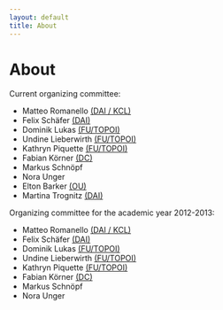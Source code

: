 ```yaml
---
layout: default
title: About
---
```


# About

Current organizing committee:

* Matteo Romanello <a href="http://phd.mr56k.info/about#bio" target="_blank">(DAI / KCL)</a>
* Felix Schäfer <a href="http://www.dainst.org/de/profile/felix-f-schaefer" target="_blank">(DAI)</a>
* Dominik Lukas <a href="http://www.topoi.org/person/lukas-dominik/" target="_blank">(FU/TOPOI)</a>
* Undine Lieberwirth <a href="http://www.topoi.org/person/lieberwirth-undine/" target="_blank">(FU/TOPOI)</a>
* Kathryn Piquette <a href="http://www.topoi.org/person/piquette-kathryn-e/" target="_blank">(FU/TOPOI)</a>
* Fabian Körner <a href="http://wiki.digitalclassicist.org/User:FabianKoerner" target="_blank">(DC)</a>
* Markus Schnöpf
* Nora Unger
* Elton Barker <a href="http://www.open.ac.uk/Arts/classical-studies/barker.shtml" target="_blank">(OU)</a>
* Martina Trognitz <a href="http://www.dainst.org/en/profile/martina-trognitz" target="_blank">(DAI)</a>


Organizing committee for the academic year 2012-2013:

* Matteo Romanello <a href="http://phd.mr56k.info/about#bio" target="_blank">(DAI / KCL)</a>
* Felix Schäfer <a href="http://www.dainst.org/de/profile/felix-f-schaefer" target="_blank">(DAI)</a>
* Dominik Lukas <a href="http://www.topoi.org/person/lukas-dominik/" target="_blank">(FU/TOPOI)</a>
* Undine Lieberwirth <a href="http://www.topoi.org/person/lieberwirth-undine/" target="_blank">(FU/TOPOI)</a>
* Kathryn Piquette <a href="http://www.topoi.org/person/piquette-kathryn-e/" target="_blank">(FU/TOPOI)</a>
* Fabian Körner <a href="http://wiki.digitalclassicist.org/User:FabianKoerner" target="_blank">(DC)</a>
* Markus Schnöpf
* Nora Unger
